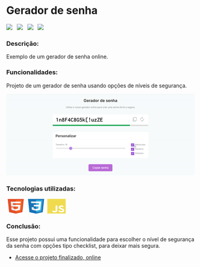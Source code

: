 <h1>Gerador de senha</h1>

<p>
  <img src="https://img.shields.io/github/license/lucasbizachi/gerador-senha"/>&#160;&#160;
  <img src="https://img.shields.io/github/languages/count/lucasbizachi/gerador-senha"/>&#160;&#160;
  <img src="https://img.shields.io/github/languages/top/lucasbizachi/gerador-senha"/>&#160;&#160;
  <img src="https://img.shields.io/github/repo-size/lucasbizachi/gerador-senha"/>
</p>

<h3>Descrição:</h3>
<p>Exemplo de um gerador de senha online.</p>

<h3>Funcionalidades:</h3>
<p>Projeto de um gerador de senha usando opções de níveis de segurança.</p>

<img src="assets/gerador.gif"/>

<h3>Tecnologias utilizadas:</h3>
<p><img align="center" alt="" height="40" width="50" src="https://raw.githubusercontent.com/devicons/devicon/master/icons/html5/html5-original.svg">
  <img align="center" alt="" height="40" width="50" src="https://raw.githubusercontent.com/devicons/devicon/master/icons/css3/css3-original.svg">
  <img align="center" alt="" height="40" width="50" src="https://raw.githubusercontent.com/devicons/devicon/master/icons/javascript/javascript-plain.svg">
</p>
  
  
<h3>Conclusão:</h3>
<p>Esse projeto possui uma funcionalidade para escolher o nível de segurança da senha com opções tipo checklist, para deixar mais segura.</p>

- [Acesse o projeto finalizado, online](https://lucasbizachi.github.io/gerador-senha/)
